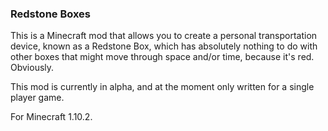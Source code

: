 ### Redstone Boxes

This is a Minecraft mod that allows you to create a personal
transportation device, known as a Redstone Box, which has absolutely
nothing to do with other boxes that might move through space and/or
time, because it's red. Obviously.

This mod is currently in alpha, and at the moment only written for a
single player game.

For Minecraft 1.10.2.
